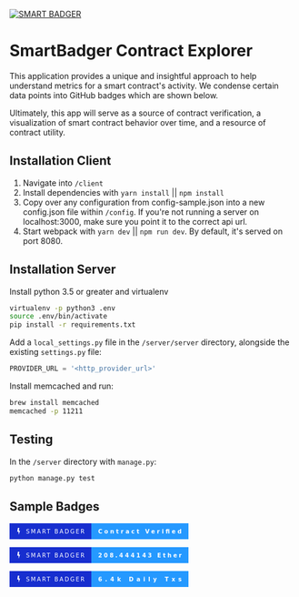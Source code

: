[![SMART BADGER](https://img.shields.io/badge/smart_badger-contract_verified-brightgreen.svg?colorA=172ECF&colorB=2599FF&style=for-the-badge&logo=data%3Aimage%2Fsvg%2Bxml%3Bbase64%2CPHN2ZyB3aWR0aD0iMTQiIGhlaWdodD0iMTQiIHhtbG5zPSJodHRwOi8vd3d3LnczLm9yZy8yMDAwL3N2ZyI%2BPHBhdGggZD0iTTUuNjI2IDEuMzUybDIuNS0uMjYzLS44MDcgNS4xOSAyLjE4NC0uMjMtMi42MjIgNy4yMzcuMDY5LTUuNDc0LTIuMjY0LjIzOHoiIGZpbGw9IiNGRkYiIGZpbGwtcnVsZT0iZXZlbm9kZCIvPjwvc3ZnPg%3D%3D)](https://etherscan.io/address/0x20d42F2e99A421147AcF198D775395cAc2E8b03d)

# SmartBadger Contract Explorer

This application provides a unique and insightful approach to help understand metrics for a smart contract's activity. We condense certain data points into GitHub badges which are shown below.

Ultimately, this app will serve as a source of contract verification, a visualization of smart contract behavior over time, and a resource of contract utility. 

## Installation Client

1. Navigate into `/client`
1. Install dependencies with `yarn install` || `npm install`
1. Copy over any configuration from config-sample.json into a new config.json file within `/config`. If you're not running a server on localhost:3000, make sure you point it to the correct api url.
1. Start webpack with `yarn dev` || `npm run dev`. By default, it's served on port 8080.


## Installation Server

Install python 3.5 or greater and virtualenv

```sh
virtualenv -p python3 .env
source .env/bin/activate
pip install -r requirements.txt
```

Add a `local_settings.py` file in the `/server/server` directory, alongside the existing `settings.py` file:

```py
PROVIDER_URL = '<http_provider_url>'
```

Install memcached and run:

```sh
brew install memcached
memcached -p 11211
```


## Testing

In the `/server` directory with `manage.py`:

```py
python manage.py test
```


## Sample Badges
<svg xmlns="http://www.w3.org/2000/svg" xmlns:xlink="http://www.w3.org/1999/xlink" width="315" height="28"><g shape-rendering="crispEdges"><path fill="#172ECF" d="M0 0h144v28H0z"/><path fill="#2599FF" d="M144 0h171v28H144z"/></g><g fill="#fff" text-anchor="middle" font-family="DejaVu Sans,Verdana,Geneva,sans-serif" font-size="100"><image x="9" y="7" width="14" height="14" xlink:href="data:image/svg+xml;base64,PHN2ZyB3aWR0aD0iMTQiIGhlaWdodD0iMTQiIHhtbG5zPSJodHRwOi8vd3d3LnczLm9yZy8yMDAwL3N2ZyI+PHBhdGggZD0iTTUuNjI2IDEuMzUybDIuNS0uMjYzLS44MDcgNS4xOSAyLjE4NC0uMjMtMi42MjIgNy4yMzcuMDY5LTUuNDc0LTIuMjY0LjIzOHoiIGZpbGw9IiNGRkYiIGZpbGwtcnVsZT0iZXZlbm9kZCIvPjwvc3ZnPg=="/><text x="805" y="175" transform="scale(.1)" textLength="1030">SMART BADGER</text><text x="2295" y="175" font-weight="bold" transform="scale(.1)" textLength="1470">Contract Verified</text></g> </svg>

<svg xmlns="http://www.w3.org/2000/svg" xmlns:xlink="http://www.w3.org/1999/xlink" width="315" height="28"><g shape-rendering="crispEdges"><path fill="#172ECF" d="M0 0h144v28H0z"/><path fill="#2599FF" d="M144 0h171v28H144z"/></g><g fill="#fff" text-anchor="middle" font-family="DejaVu Sans,Verdana,Geneva,sans-serif" font-size="100"><image x="9" y="7" width="14" height="14" xlink:href="data:image/svg+xml;base64,PHN2ZyB3aWR0aD0iMTQiIGhlaWdodD0iMTQiIHhtbG5zPSJodHRwOi8vd3d3LnczLm9yZy8yMDAwL3N2ZyI+PHBhdGggZD0iTTUuNjI2IDEuMzUybDIuNS0uMjYzLS44MDcgNS4xOSAyLjE4NC0uMjMtMi42MjIgNy4yMzcuMDY5LTUuNDc0LTIuMjY0LjIzOHoiIGZpbGw9IiNGRkYiIGZpbGwtcnVsZT0iZXZlbm9kZCIvPjwvc3ZnPg=="/><text x="805" y="175" transform="scale(.1)" textLength="1030">SMART BADGER</text><text x="2295" y="175" font-weight="bold" transform="scale(.1)" textLength="1470">208.444143 Ether</text></g> </svg>

<svg xmlns="http://www.w3.org/2000/svg" xmlns:xlink="http://www.w3.org/1999/xlink" width="315" height="28"><g shape-rendering="crispEdges"><path fill="#172ECF" d="M0 0h144v28H0z"/><path fill="#2599FF" d="M144 0h171v28H144z"/></g><g fill="#fff" text-anchor="middle" font-family="DejaVu Sans,Verdana,Geneva,sans-serif" font-size="100"><image x="9" y="7" width="14" height="14" xlink:href="data:image/svg+xml;base64,PHN2ZyB3aWR0aD0iMTQiIGhlaWdodD0iMTQiIHhtbG5zPSJodHRwOi8vd3d3LnczLm9yZy8yMDAwL3N2ZyI+PHBhdGggZD0iTTUuNjI2IDEuMzUybDIuNS0uMjYzLS44MDcgNS4xOSAyLjE4NC0uMjMtMi42MjIgNy4yMzcuMDY5LTUuNDc0LTIuMjY0LjIzOHoiIGZpbGw9IiNGRkYiIGZpbGwtcnVsZT0iZXZlbm9kZCIvPjwvc3ZnPg=="/><text x="805" y="175" transform="scale(.1)" textLength="1030">SMART BADGER</text><text x="2295" y="175" font-weight="bold" transform="scale(.1)" textLength="1470">6.4k Daily Txs</text></g> </svg>